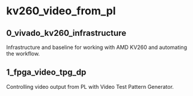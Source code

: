 # kv260_video_from_pl

## 0_vivado_kv260_infrastructure

Infrastructure and baseline for working with AMD KV260 and automating the workflow.

## 1_fpga_video_tpg_dp

Controlling video output from PL with Video Test Pattern Generator.
